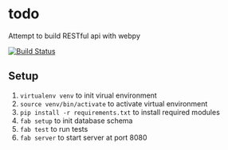 todo
====

Attempt to build RESTful api with webpy

[![Build Status](https://api.travis-ci.org/w0rm/todo.png)](https://travis-ci.org/w0rm/todo)

## Setup

1. `virtualenv venv` to init virual environment
2. `source venv/bin/activate` to activate virtual environment
3. `pip install -r requirements.txt` to install required modules
4. `fab setup` to init database schema
5. `fab test` to run tests
6. `fab server` to start server at port 8080
